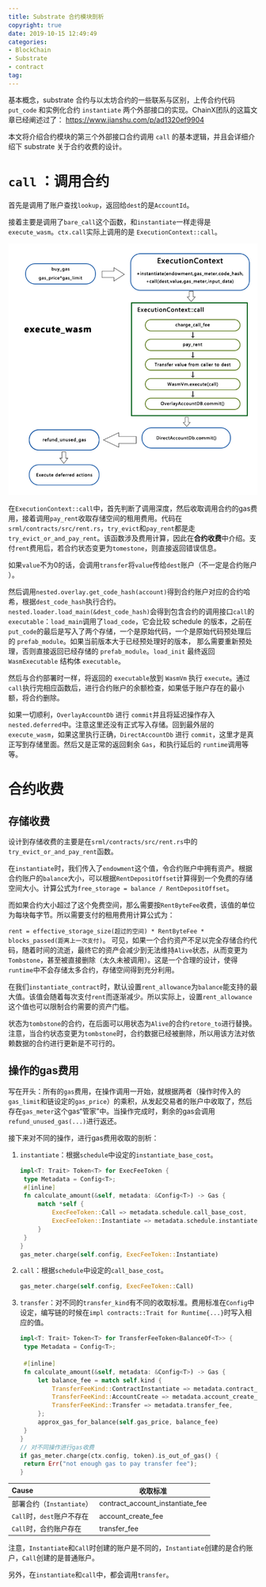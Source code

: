 ```yaml
---
title: Substrate 合约模块剖析
copyright: true
date: 2019-10-15 12:49:49
categories:
- BlockChain
- Substrate
- contract
tag:
---
```


 基本概念，substrate 合约与以太坊合约的一些联系与区别，上传合约代码 `put_code` 和实例化合约 `instantiate` 两个外部接口的实现。ChainX团队的这篇文章已经阐述过了： https://www.jianshu.com/p/ad1320ef9904 

本文将介绍合约模块的第三个外部接口合约调用 `call` 的基本逻辑，并且会详细介绍下 substrate 关于合约收费的设计。   

<!-- more -->

# `call` ：调用合约

首先是调用了账户查找`lookup`，返回给`dest`的是`AccountId`。

接着主要是调用了`bare_call`这个函数，和`instantiate`一样走得是`execute_wasm`。`ctx.call`实际上调用的是  `ExecutionContext::call`。

![execute_wasm](substrate_contract/execute_wasm.png)

在`ExecutionContext::call`中，首先判断了调用深度，然后收取调用合约的gas费用，接着调用`pay_rent`收取存储空间的租用费用。代码在 `srml/contracts/src/rent.rs`，`try_evict`和`pay_rent`都是走`try_evict_or_and_pay_rent`。该函数涉及费用计算，因此在**合约收费**中介绍。支付`rent`费用后，若合约状态变更为`tomestone`，则直接返回错误信息。

如果`value`不为0的话，会调用`transfer`将`value`传给`dest`账户（不一定是合约账户 ）。

然后调用`nested.overlay.get_code_hash(account)`得到合约账户对应的合约哈希，根据`dest_code_hash`执行合约。`nested.loader.load_main(&dest_code_hash)`会得到包含合约的调用接口`call`的`executable`：`load_main`调用了`load_code`，它会比较 schedule 的版本，之前在 `put_code`的最后是写入了两个存储，一个是原始代码，一个是原始代码预处理后的 `prefab_module`。如果当前版本大于已经预处理好的版本， 那么需要重新预处理，否则直接返回已经存储的 `prefab_module`。`load_init` 最终返回 `WasmExecutable` 结构体 `executable`。 

然后与合约部署时一样，将返回的 `executable`放到 `WasmVm` 执行 `execute`。通过`call`执行完相应函数后，进行合约账户的余额检查，如果低于账户存在的最小额，将合约删除。   

如果一切顺利，`OverlayAccountDb` 进行 `commit`并且将延迟操作存入`nested.deferred`中。注意这里还没有正式写入存储。回到最外层的 `execute_wasm`，如果这里执行正确，`DirectAccountDb` 进行 `commit`，这里才是真正写到存储里面。然后又是正常的返回剩余 `Gas`，和执行延后的 `runtime`调用等等。

# 合约收费

## 存储收费

设计到存储收费的主要是在`srml/contracts/src/rent.rs`中的`try_evict_or_and_pay_rent`函数。

在`instantiate`时，我们传入了`endowment`这个值，令合约账户中拥有资产。根据合约账户的`balance`大小，可以根据`RentDepositOffset`计算得到一个免费的存储空间大小。计算公式为`free_storage = balance / RentDepositOffset`。

而如果合约大小超过了这个免费空间，那么需要按`RentByteFee`收费，该值的单位为每块每字节。所以需要支付的租用费用计算公式为：

`rent = effective_storage_size(超过的空间) * RentByteFee * blocks_passed(距离上一次支付)`。
可见，如果一个合约资产不足以完全存储合约代码，随着时间的流逝，最终它的资产会减少到无法维持`Alive`状态，从而变更为`Tombstone`，甚至被直接删除（太久未被调用）。这是一个合理的设计，使得`runtime`中不会存储太多合约，存储空间得到充分利用。

在我们`instantiate_contract`时，默认设置`rent_allowance`为`balance`能支持的最大值。该值会随着每次支付`rent`而逐渐减少。所以实际上，设置`rent_allowance`这个值也可以限制合约需要的资产门槛。

状态为`tombstone`的合约，在后面可以用状态为`Alive`的合约`retore_to`进行替换。注意，当合约状态变更为`tombstone`时，合约数据已经被删除，所以用该方法对依赖数据的合约进行更新是不可行的。

## 操作的gas费用

写在开头：所有的`gas`费用，在操作调用一开始，就根据两者（操作时传入的`gas_limit`和链设定的`gas_price`）的乘积，从发起交易者的账户中收取了，然后存在`gas_meter`这个gas“管家”中。当操作完成时，剩余的gas会调用`refund_unused_gas(...)`进行返还。

接下来对不同的操作，进行gas费用收取的剖析：

1. `instantiate`：根据`schedule`中设定的`instantiate_base_cost`。

   ```rust
   impl<T: Trait> Token<T> for ExecFeeToken {
   	type Metadata = Config<T>;
   	#[inline]
   	fn calculate_amount(&self, metadata: &Config<T>) -> Gas {
   		match *self {
   			ExecFeeToken::Call => metadata.schedule.call_base_cost,
   			ExecFeeToken::Instantiate => metadata.schedule.instantiate_base_cost,
   		}
   	}
   }
   gas_meter.charge(self.config, ExecFeeToken::Instantiate)
   ```

   

2. `call`：根据`schedule`中设定的`call_base_cost`。

   ```rust
   gas_meter.charge(self.config, ExecFeeToken::Call)
   ```

   

3. `transfer`：对不同的`transfer_kind`有不同的收取标准。费用标准在`Config`中设定，编写链的时候在`impl contracts::Trait for Runtime{...}`时写入相应的值。

   ```rust
   impl<T: Trait> Token<T> for TransferFeeToken<BalanceOf<T>> {
   	type Metadata = Config<T>;
   
   	#[inline]
   	fn calculate_amount(&self, metadata: &Config<T>) -> Gas {
   		let balance_fee = match self.kind {
   			TransferFeeKind::ContractInstantiate => metadata.contract_account_instantiate_fee,
   			TransferFeeKind::AccountCreate => metadata.account_create_fee,
   			TransferFeeKind::Transfer => metadata.transfer_fee,
   		};
   		approx_gas_for_balance(self.gas_price, balance_fee)
   	}
   }
   // 对不同操作进行gas收费
   if gas_meter.charge(ctx.config, token).is_out_of_gas() {
   	return Err("not enough gas to pay transfer fee");
   }
   ```

| Cause                      | 收取标准                         |
| :------------------------- | -------------------------------- |
| 部署合约（`Instantiate`）  | contract_account_instantiate_fee |
| `Call`时，`dest`账户不存在 | account_create_fee               |
| `Call`时，合约账户存在     | transfer_fee                     |

注意，`Instantiate`和`Call`时创建的账户是不同的，`Instantiate`创建的是合约账户，`Call`创建的是普通账户。

另外，在`instantiate`和`call`中，都会调用`transfer`。